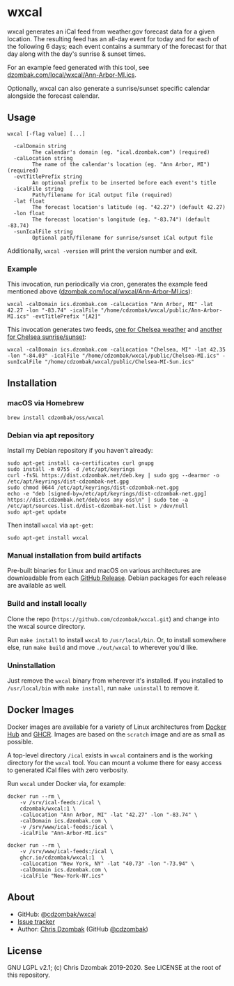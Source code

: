 # wxcal

wxcal generates an iCal feed from weather.gov forecast data for a given location. The resulting feed has an all-day event for today and for each of the following 6 days; each event contains a summary of the forecast for that day along with the day's sunrise & sunset times.

For an example feed generated with this tool, see [dzombak.com/local/wxcal/Ann-Arbor-MI.ics](https://www.dzombak.com/local/wxcal/Ann-Arbor-MI.ics).

Optionally, wxcal can also generate a sunrise/sunset specific calendar alongside the forecast calendar.

## Usage

```text
wxcal [-flag value] [...]

  -calDomain string
        The calendar's domain (eg. "ical.dzombak.com") (required)
  -calLocation string
        The name of the calendar's location (eg. "Ann Arbor, MI") (required)
  -evtTitlePrefix string
        An optional prefix to be inserted before each event's title
  -icalFile string
        Path/filename for iCal output file (required)
  -lat float
        The forecast location's latitude (eg. "42.27") (default 42.27)
  -lon float
        The forecast location's longitude (eg. "-83.74") (default -83.74)
  -sunIcalFile string
        Optional path/filename for sunrise/sunset iCal output file
```

Additionally, `wxcal -version` will print the version number and exit.

### Example

This invocation, run periodically via cron, generates the example feed mentioned above ([dzombak.com/local/wxcal/Ann-Arbor-MI.ics](https://www.dzombak.com/local/wxcal/Ann-Arbor-MI.ics)):

```shell
wxcal -calDomain ics.dzombak.com -calLocation "Ann Arbor, MI" -lat 42.27 -lon "-83.74" -icalFile "/home/cdzombak/wxcal/public/Ann-Arbor-MI.ics" -evtTitlePrefix "[A2]"
```

This invocation generates two feeds, [one for Chelsea weather](https://www.dzombak.com/local/wxcal/Chelsea-MI.ics) and [another for Chelsea sunrise/sunset](https://www.dzombak.com/local/wxcal/Chelsea-MI-Sun.ics):

```shell
wxcal -calDomain ics.dzombak.com -calLocation "Chelsea, MI" -lat 42.35 -lon "-84.03" -icalFile "/home/cdzombak/wxcal/public/Chelsea-MI.ics" -sunIcalFile "/home/cdzombak/wxcal/public/Chelsea-MI-Sun.ics"
```

## Installation

### macOS via Homebrew

```shell
brew install cdzombak/oss/wxcal
```

### Debian via apt repository

Install my Debian repository if you haven't already:

```shell
sudo apt-get install ca-certificates curl gnupg
sudo install -m 0755 -d /etc/apt/keyrings
curl -fsSL https://dist.cdzombak.net/deb.key | sudo gpg --dearmor -o /etc/apt/keyrings/dist-cdzombak-net.gpg
sudo chmod 0644 /etc/apt/keyrings/dist-cdzombak-net.gpg
echo -e "deb [signed-by=/etc/apt/keyrings/dist-cdzombak-net.gpg] https://dist.cdzombak.net/deb/oss any oss\n" | sudo tee -a /etc/apt/sources.list.d/dist-cdzombak-net.list > /dev/null
sudo apt-get update
```

Then install `wxcal` via `apt-get`:

```shell
sudo apt-get install wxcal
```

### Manual installation from build artifacts

Pre-built binaries for Linux and macOS on various architectures are downloadable from each [GitHub Release](https://github.com/cdzombak/wxcal/releases). Debian packages for each release are available as well.

### Build and install locally

Clone the repo (`https://github.com/cdzombak/wxcal.git`) and change into the wxcal source directory.

Run `make install` to install `wxcal` to `/usr/local/bin`. Or, to install somewhere else, run `make build` and move `./out/wxcal` to wherever you'd like.

### Uninstallation

Just remove the `wxcal` binary from wherever it's installed. If you installed to `/usr/local/bin` with `make install`, run `make uninstall` to remove it.

## Docker Images

Docker images are available for a variety of Linux architectures from [Docker Hub](https://hub.docker.com/r/cdzombak/wxcal) and [GHCR](https://github.com/cdzombak/unshorten/pkgs/container/wxcal). Images are based on the `scratch` image and are as small as possible.

A top-level directory `/ical` exists in `wxcal` containers and is the working directory for the `wxcal` tool. You can mount a volume there for easy access to generated iCal files with zero verbosity.

Run `wxcal` under Docker via, for example:

```shell
docker run --rm \
    -v /srv/ical-feeds:/ical \
    cdzombak/wxcal:1 \
    -calLocation "Ann Arbor, MI" -lat "42.27" -lon "-83.74" \
    -calDomain ics.dzombak.com \
    -v /srv/www/ical-feeds:/ical \
    -icalFile "Ann-Arbor-MI.ics"

docker run --rm \
    -v /srv/www/ical-feeds:/ical \
    ghcr.io/cdzombak/wxcal:1  \
    -calLocation "New York, NY" -lat "40.73" -lon "-73.94" \
    -calDomain ics.dzombak.com \
    -icalFile "New-York-NY.ics"
```

## About

- GitHub: [@cdzombak/wxcal](https://github.com/cdzombak/wxcal)
- [Issue tracker](https://github.com/cdzombak/wxcal/issues)
- Author: [Chris Dzombak](https://www.dzombak.com) (GitHub [@cdzombak](https://github.com/cdzombak))

## License

GNU LGPL v2.1; (c) Chris Dzombak 2019-2020. See LICENSE at the root of this repository.
